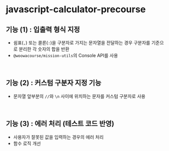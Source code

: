 # javascript-calculator-precourse

## 기능 (1) : 입출력 형식 지정
- 쉼표(`,`) 또는 콜론(`:`)을 구분자로 가지는 문자열을 전달하는 경우 구분자를 기준으로 분리한 각 숫자의 합을 반환
- `@woowacourse/mission-utils`의 Console API를 사용

<br/>

## 기능 (2) : 커스텀 구분자 지정 기능
- 문자열 앞부분의 `//`와 `\n` 사이에 위치하는 문자를 커스텀 구분자로 사용

<br/>

## 기능 (3) : 에러 처리 (테스트 코드 반영)
- 사용자가 잘못된 값을 입력하는 경우의 에러 처리
- 함수 로직 개선